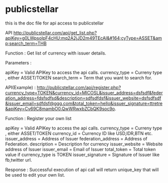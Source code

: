 # publicstellar
this is the doc file for api access to publicstellar


API http://publicstellar.com/api/get_list.php?apiKey=g0LWpsolpF4cHU:mq2A2jJD2m49TEcAl&#164;cyType=ASSET&amp;search_term=THB


Function : Get list of currency with issuer details.

Parameters :

apiKey = Valid APIKey to access the api calls.
currency_type = Curreny type , either ASSET/TOKEN
search_term = Term that you want to search for.


API(Example) : http://publicstellar.com/api/register.php?currency_type=TOKEN&currency_id=MICOSL&issuer_address=dsfsdf&federation_address=fdsfsdfsd&description=sdfsdfdsf&issuer_website=dsfsdfsdf&issuer_email=sdfdsf@ggg.com&total_token=hello&issuer_signature=ttretre&apiKey=Cv69C8mambO0.QwWRwxbZCbQK9soc9o.


Function : Register your own list

apiKey = Valid APIKey to access the api calls.
currency_type = Curreny type , either ASSET/TOKEN
currency_id = Currency ID like USD,IDR,BTN etc.
issuer_address = Address of Issuer
federation_address = Address of Federation.
description = Description for currency
issuer_website = Website address of Issuer
issuer_email = Email of Issuer
total_token = Total token value if currency_type is TOKEN
issuer_signature = Signature of Issuer like fb,twitter url.

Response : Successful execution of api call will return unique_key that will be used to edit your own list.
